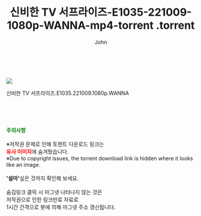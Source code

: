 ﻿---
layout: post
title:  "                   신비한 TV 서프라이즈-E1035-221009-1080p-WANNA-mp4-torrent                .torrent"
author: John
categories: [ TV ]
tags: [  ]
image: https://torrentrj57.com/uploadfile/full/ac4bb9e9dd7d6b18467d79a6004c2ce9ce03318c.jpg 
description: "                   신비한 TV 서프라이즈-E1035-221009-1080p-WANNA-mp4-torrent                 torrent 정보 공유"
toc: true
toc_sticky: true
---

<br>
<p><img src="https://torrentrj57.com/uploadfile/full/ac4bb9e9dd7d6b18467d79a6004c2ce9ce03318c.jpg"/></p>
 신비한 TV 서프라이즈.E1035.221009.1080p.WANNA  
    
<br><br><br>
<p data-ke-size="size16"><b><span style="color: green;">주의사항</span></b><br /><br />※저작권 문제로 인해 토렌트 다운로드 링크는<br /><b><span style="color: red;">유사 이미지</span></b>에 숨겨뒀습니다.<br />※Due to copyright issues, the torrent download link is hidden where it looks like an image.<br /><br /><b>'설마'</b>싶은 것까지 확인해 보세요.<br /><br />숨김링크 클릭 시 마그넷 나타나지 않는 것은<br />저작권으로 인한 링크만료 자료로<br />1시간 간격으로 봇에 의해 마그넷 주소 갱신됩니다.</p>
